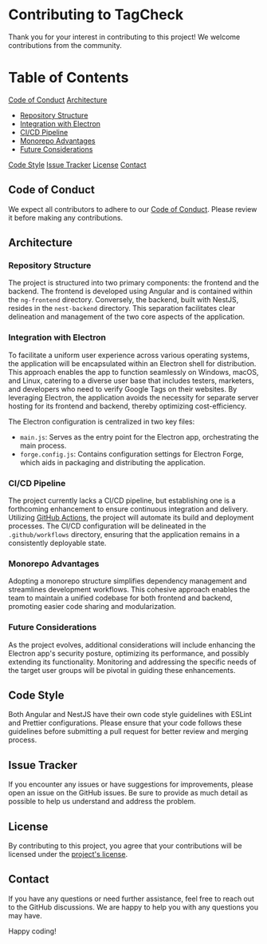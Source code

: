 # Contributing to TagCheck

Thank you for your interest in contributing to this project! We welcome contributions from the community.

# Table of Contents

[Code of Conduct](#code-of-conduct)
[Architecture](#architecture)

- [Repository Structure](#repository-structure)
- [Integration with Electron](#integration-with-electron)
- [CI/CD Pipeline](#ci/cd-pipeline)
- [Monorepo Advantages](#monorepo-advantages)
- [Future Considerations](#future-considerations)

[Code Style](#code-style)
[Issue Tracker](#issue-tracker)
[License](#license)
[Contact](#contact)

## Code of Conduct

We expect all contributors to adhere to our [Code of Conduct](./CODE_OF_CONDUCT.md). Please review it before making any contributions.

## Architecture

### Repository Structure

The project is structured into two primary components: the frontend and the backend. The frontend is developed using Angular and is contained within the `ng-frontend` directory. Conversely, the backend, built with NestJS, resides in the `nest-backend` directory. This separation facilitates clear delineation and management of the two core aspects of the application.

### Integration with Electron

To facilitate a uniform user experience across various operating systems, the application will be encapsulated within an Electron shell for distribution. This approach enables the app to function seamlessly on Windows, macOS, and Linux, catering to a diverse user base that includes testers, marketers, and developers who need to verify Google Tags on their websites. By leveraging Electron, the application avoids the necessity for separate server hosting for its frontend and backend, thereby optimizing cost-efficiency.

The Electron configuration is centralized in two key files:

- `main.js`: Serves as the entry point for the Electron app, orchestrating the main process.
- `forge.config.js`: Contains configuration settings for Electron Forge, which aids in packaging and distributing the application.

### CI/CD Pipeline

The project currently lacks a CI/CD pipeline, but establishing one is a forthcoming enhancement to ensure continuous integration and delivery. Utilizing [GitHub Actions](https://github.com/marketplace/actions/electron-builder-action), the project will automate its build and deployment processes. The CI/CD configuration will be delineated in the `.github/workflows` directory, ensuring that the application remains in a consistently deployable state.

### Monorepo Advantages

Adopting a monorepo structure simplifies dependency management and streamlines development workflows. This cohesive approach enables the team to maintain a unified codebase for both frontend and backend, promoting easier code sharing and modularization.

### Future Considerations

As the project evolves, additional considerations will include enhancing the Electron app's security posture, optimizing its performance, and possibly extending its functionality. Monitoring and addressing the specific needs of the target user groups will be pivotal in guiding these enhancements.

## Code Style

Both Angular and NestJS have their own code style guidelines with ESLint and Prettier configurations. Please ensure that your code follows these guidelines before submitting a pull request for better review and merging process.

## Issue Tracker

If you encounter any issues or have suggestions for improvements, please open an issue on the GitHub issues. Be sure to provide as much detail as possible to help us understand and address the problem.

## License

By contributing to this project, you agree that your contributions will be licensed under the [project's license](./LICENSE).

## Contact

If you have any questions or need further assistance, feel free to reach out to the GitHub discussions. We are happy to help you with any questions you may have.

Happy coding!
